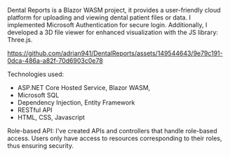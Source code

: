 Dental Reports is a Blazor WASM project, it provides a user-friendly cloud platform for uploading and viewing dental patient files or data. 
I implemented Microsoft Authentication for secure login. 
Additionally, I developed a 3D file viewer for enhanced visualization with the JS library: Three.js. 

https://github.com/adrian941/DentalReports/assets/149544643/9e79c191-0dca-486a-a82f-70d6903c0e78


Technologies used: 
- ASP.NET Core Hosted Service, Blazor WASM, 
- Microsoft SQL
- Dependency Injection, Entity Framework
- RESTful API
- HTML, CSS, Javascript

Role-based API:
I've created APIs and controllers that handle role-based access. Users only have access to resources corresponding to their roles, thus ensuring security.
